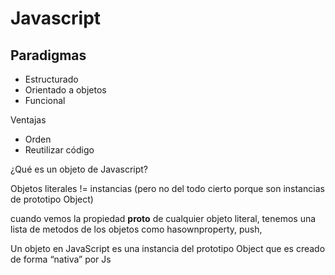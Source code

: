 # Javascript

## Paradigmas

- Estructurado
- Orientado a objetos
- Funcional

Ventajas
- Orden
- Reutilizar código

¿Qué es un objeto de Javascript?

Objetos literales != instancias (pero no del todo cierto porque son instancias de prototipo Object)

cuando vemos la propiedad __proto__ de cualquier objeto literal, tenemos una lista de metodos de los objetos como hasownproperty, push, 


Un objeto en JavaScript es una instancia del prototipo Object que es creado de forma “nativa” por Js

